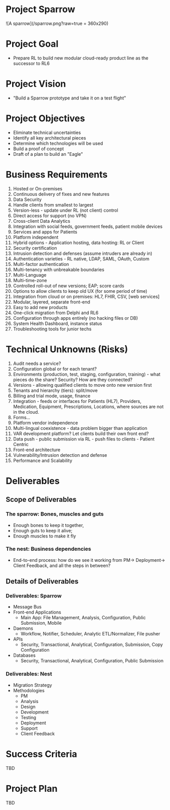 # Project Sparrow
![A sparrow](/sparrow.png?raw=true = 360x290)

# Project Goal

- Prepare RL to build new modular cloud-ready product line as the successor to RL6

# Project Vision

- &quot;Build a Sparrow prototype and take it on a test flight&quot;

# Project Objectives

- Eliminate technical uncertainties
- Identify all key architectural pieces
- Determine which technologies will be used
- Build a proof of concept
- Draft of a plan to build an &quot;Eagle&quot;

# Business Requirements

1. Hosted or On-premises
2. Continuous delivery of fixes and new features
3. Data Security
4. Handle clients from smallest to largest
5. Version-less - update under RL (not client) control
6. Direct access for support (no VPN)
7. Cross-client Data Analytics
8. Integration with social feeds, government feeds, patient mobile devices
9. Services and apps for Patients
10. Platform independent
11. Hybrid options - Application hosting, data hosting: RL or Client
12. Security certification
13. Intrusion detection and defenses (assume intruders are already in)
14. Authentication varieties - RL native, LDAP, SAML, OAuth, Custom
15. Multi-factor authentication
16. Multi-tenancy with unbreakable boundaries
17. Multi-Language
18. Multi-time-zone
19. Controlled roll-out of new versions; EAP; score cards
20. Options to allow clients to keep old UX (for some period of time)
21. Integration from cloud or on premises: HL7, FHIR, CSV, [web services]
22. Modular, layered, separate front-end
23. Easy to add new products
24. One-click migration from Delphi and RL6
25. Configuration through apps entirely (no hacking files or DB)
26. System Health Dashboard, instance status
27. Troubleshooting tools for junior techs

# Technical Unknowns (Risks)

1. Audit needs a service?
2. Configuration global or for each tenant?
3. Environments (production, test, staging, configuration, training) - what pieces do the share? Security? How are they connected?
4. Versions - allowing qualified clients to move onto new version first
5. Tenants and hierarchy (tiers): split/move
6. Billing and trial mode, usage, finance
7. Integration - feeds or interfaces for Patients (HL7), Providers, Medication, Equipment, Prescriptions, Locations, where sources are not in the cloud.
8. Forms…
9. Platform vendor independence
10. Multi-lingual coexistence - data problem bigger than application
11. VAR development platform? Let clients build their own front end?
12. Data push - public submission via RL - push files to clients - Patient Centric
13. Front-end architecture
14. Vulnerability/Intrusion detection and defense
15. Performance and Scalability

# Deliverables

## Scope of Deliverables

### The sparrow: Bones, muscles and guts

- Enough bones to keep it together,
- Enough guts to keep it alive;
- Enough muscles to make it fly

### The nest: Business dependencies

- End-to-end process: how do we see it working from PM-&gt; Deployment-&gt; Client Feedback, and all the steps in between?

## Details of Deliverables

### Deliverables: Sparrow

- Message Bus
- Front-end Applications
  - Main App: File Management, Analysis, Configuration, Public Submission, Mobile
- Daemons
  - Workflow, Notifier, Scheduler, Analytic ETL/Normalizer, File pusher
- APIs
  - Security, Transactional, Analytical, Configuration, Submission, Copy Configuration
- Databases
  - Security, Transactional, Analytical, Configuration, Public Submission

### Deliverables: Nest

- Migration Strategy
- Methodologies
  - PM
  - Analysis
  - Design
  - Development
  - Testing
  - Deployment
  - Support
  - Client Feedback

# Success Criteria

TBD

# Project Plan

TBD
